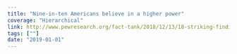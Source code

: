 ```yaml
---
title: "Nine-in-ten Americans believe in a higher power"
coverage: "Hierarchical"
link: http://www.pewresearch.org/fact-tank/2018/12/13/18-striking-findings-from-2018/
tags: [""]
date: "2019-01-01"
---
```

